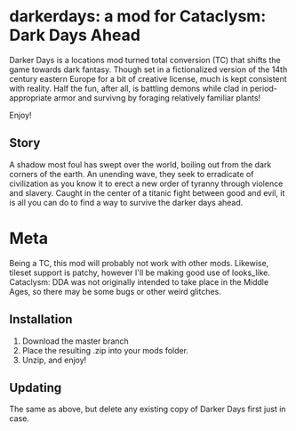 # darkerdays: a mod for Cataclysm: Dark Days Ahead

Darker Days is a locations mod turned total conversion (TC) that shifts the game towards dark fantasy. Though set in a fictionalized version of the 14th century eastern Europe for a bit of creative license, much is kept consistent with reality. Half the fun, after all, is battling demons while clad in period-appropriate armor and survivng by foraging relatively familiar plants!

Enjoy!

## Story

A shadow most foul has swept over the world, boiling out from the dark corners of the earth. An unending wave, they seek to erradicate of civilization as you know it to erect a new order of tyranny through violence and slavery. Caught in the center of a titanic fight between good and evil, it is all you can do to find a way to survive the darker days ahead. 


# Meta
Being a TC, this mod will probably not work with other mods. Likewise, tileset support is patchy, however I'll be making good use of looks_like.
Cataclysm: DDA was not originally intended to take place in the Middle Ages, so there may be some bugs or other weird glitches. 

## Installation
1. Download the master branch
2. Place the resulting .zip into your mods folder.
3. Unzip, and enjoy!

## Updating
The same as above, but delete any existing copy of Darker Days first just in case.
